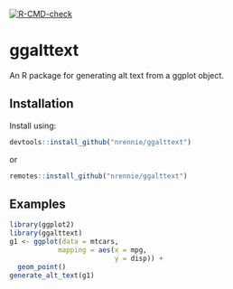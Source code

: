 <!-- badges: start -->
  [![R-CMD-check](https://github.com/nrennie/ggalttext/workflows/R-CMD-check/badge.svg)](https://github.com/nrennie/ggalttext/actions)
<!-- badges: end -->


# ggalttext

An R package for generating alt text from a ggplot object.

## Installation

Install using:
``` r
devtools::install_github("nrennie/ggalttext")
```
or
``` r
remotes::install_github("nrennie/ggalttext")
```

## Examples

``` r
library(ggplot2)
library(ggalttext)
g1 <- ggplot(data = mtcars,
            mapping = aes(x = mpg,
                          y = disp)) +
  geom_point()
generate_alt_text(g1)
```
